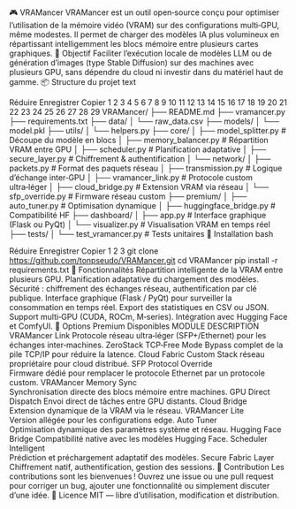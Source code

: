 🎮 VRAMancer
VRAMancer est un outil open‑source conçu pour optimiser l’utilisation de la mémoire vidéo (VRAM) sur des configurations multi‑GPU, même modestes.
Il permet de charger des modèles IA plus volumineux en répartissant intelligemment les blocs mémoire entre plusieurs cartes graphiques.
🚀 Objectif
Faciliter l’exécution locale de modèles LLM ou de génération d’images (type Stable Diffusion) sur des machines avec plusieurs GPU, sans dépendre du cloud ni investir dans du matériel haut de gamme.
📦 Structure du projet
text

Réduire
Enregistrer
Copier
1
2
3
4
5
6
7
8
9
10
11
12
13
14
15
16
17
18
19
20
21
22
23
24
25
26
27
28
29
VRAMancer/
├── README.md
├── vramancer.py
├── requirements.txt
├── data/
│   └── raw_data.csv
├── models/
│   └── model.pkl
├── utils/
│   └── helpers.py
├── core/
│   ├── model_splitter.py         # Découpe du modèle en blocs
│   ├── memory_balancer.py        # Répartition VRAM entre GPU
│   ├── scheduler.py              # Planification adaptative
│   ├── secure_layer.py           # Chiffrement & authentification
│   └── network/
│       ├── packets.py            # Format des paquets réseau
│       ├── transmission.py       # Logique d’échange inter‑GPU
│       ├── vramancer_link.py     # Protocole custom ultra‑léger
│       ├── cloud_bridge.py       # Extension VRAM via réseau
│       └── sfp_override.py       # Firmware réseau custom
├── premium/
│   ├── auto_tuner.py             # Optimisation dynamique
│   ├── huggingface_bridge.py     # Compatibilité HF
├── dashboard/
│   ├── app.py                    # Interface graphique (Flask ou PyQt)
│   └── visualizer.py             # Visualisation VRAM en temps réel
├── tests/
│   └── test_vramancer.py         # Tests unitaires
🧪 Installation
bash

Réduire
Enregistrer
Copier
1
2
3
git clone https://github.com/tonpseudo/VRAMancer.git
cd VRAMancer
pip install -r requirements.txt
🎯 Fonctionnalités
Répartition intelligente de la VRAM entre plusieurs GPU.
Planification adaptative du chargement des modèles.
Sécurité : chiffrement des échanges réseau, authentification par clé publique.
Interface graphique (Flask / PyQt) pour surveiller la consommation en temps réel.
Export des statistiques en CSV ou JSON.
Support multi‑GPU (CUDA, ROCm, M‑series).
Intégration avec Hugging Face et ComfyUI.
 🔧 Options Premium Disponibles
MODULE
 DESCRIPTION
 VRAMancer Link	
Protocole réseau ultra‑léger (SFP+/Ethernet) pour les échanges inter‑machines.
ZeroStack TCP‑Free Mode	
Bypass complet de la pile TCP/IP pour réduire la latence.
Cloud Fabric Custom	
Stack réseau propriétaire pour cloud distribué.
SFP Protocol Override	
Firmware dédié pour remplacer le protocole Ethernet par un protocole custom.
VRAMancer Memory Sync	
Synchronisation directe des blocs mémoire entre machines.
GPU Direct Dispatch	
Envoi direct de tâches entre GPU distants.
Cloud Bridge	
Extension dynamique de la VRAM via le réseau.
VRAMancer Lite	
Version allégée pour les configurations edge.
Auto Tuner	
Optimisation dynamique des paramètres système et réseau.
Hugging Face Bridge	
Compatibilité native avec les modèles Hugging Face.
Scheduler Intelligent	
Prédiction et préchargement adaptatif des modèles.
Secure Fabric Layer	
Chiffrement natif, authentification, gestion des sessions.
 🤝 Contribution
Les contributions sont les bienvenues !
Ouvrez une issue ou une pull request pour corriger un bug, ajouter une fonctionnalité ou simplement discuter d’une idée.
📜 Licence
MIT — libre d’utilisation, modification et distribution.
